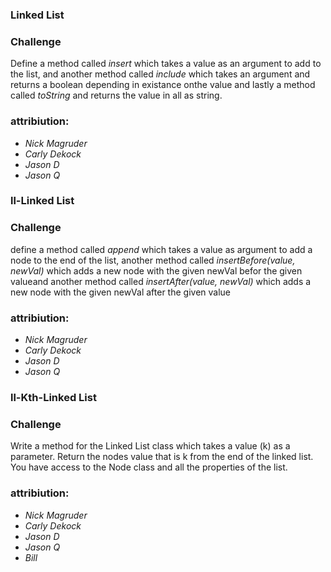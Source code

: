 
### Linked List


### Challenge

Define a method called *insert* which takes a value as an argument to add to the list, and another method called 
*include* which takes an argument and returns a boolean
depending in existance onthe value and lastly a method 
called *toString* and returns the value in all as string.



### attribiution:

- *Nick Magruder*
- *Carly Dekock*
- *Jason D*
- *Jason Q*


### ll-Linked List

### Challenge

define a method called *append* which takes a value as argument to add a node to the end of the list, another method
called *insertBefore(value, newVal)* which adds a new node with the given newVal befor the given valueand another method 
called *insertAfter(value, newVal)* which adds a new node with the given newVal after the given  value





### attribiution:

- *Nick Magruder*
- *Carly Dekock*
- *Jason D*
- *Jason Q*


### ll-Kth-Linked List

### Challenge

Write a method for the Linked List class which takes a value (k) as a parameter. Return the nodes value that is k from the end of the linked list. You have access to the Node class and all the properties of the list. 




### attribiution:

- *Nick Magruder*
- *Carly Dekock*
- *Jason D*
- *Jason Q*
- *Bill*